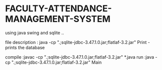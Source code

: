 # FACULTY-ATTENDANCE-MANAGEMENT-SYSTEM

using java swing and sqlite ..

file description :
java -cp ".;sqlite-jdbc-3.47.1.0.jar;flatlaf-3.2.jar" Print - prints the database


compile :javac -cp ".;sqlite-jdbc-3.47.1.0.jar;flatlaf-3.2.jar" *.java 
run :java -cp ".;sqlite-jdbc-3.47.1.0.jar;flatlaf-3.2.jar" Main

